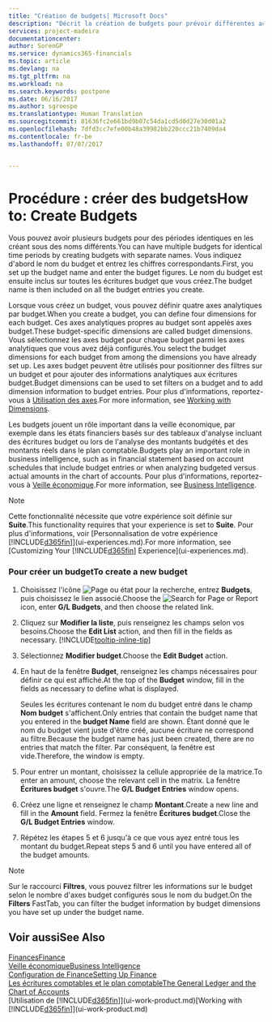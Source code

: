 ```yaml
---
title: "Création de budgets| Microsoft Docs"
description: "Décrit la création de budgets pour prévoir différentes activités financières et affecter des axes analytiques à des fins de veille économique."
services: project-madeira
documentationcenter: 
author: SorenGP
ms.service: dynamics365-financials
ms.topic: article
ms.devlang: na
ms.tgt_pltfrm: na
ms.workload: na
ms.search.keywords: postpone
ms.date: 06/16/2017
ms.author: sgroespe
ms.translationtype: Human Translation
ms.sourcegitcommit: 81636fc2e661bd9b07c54da1cd5d0d27e30d01a2
ms.openlocfilehash: 7dfd3cc7efe00b48a39982bb220ccc21b7409da4
ms.contentlocale: fr-be
ms.lasthandoff: 07/07/2017


---
```

# <a name="how-to-create--budgets"></a><span data-ttu-id="550aa-103">Procédure : créer des budgets</span><span class="sxs-lookup"><span data-stu-id="550aa-103">How to: Create  Budgets</span></span>
<span data-ttu-id="550aa-104">Vous pouvez avoir plusieurs budgets pour des périodes identiques en les créant sous des noms différents.</span><span class="sxs-lookup"><span data-stu-id="550aa-104">You can have multiple budgets for identical time periods by creating budgets with separate names.</span></span> <span data-ttu-id="550aa-105">Vous indiquez d'abord le nom du budget et entrez les chiffres correspondants.</span><span class="sxs-lookup"><span data-stu-id="550aa-105">First, you set up the budget name and enter the budget figures.</span></span> <span data-ttu-id="550aa-106">Le nom du budget est ensuite inclus sur toutes les écritures budget que vous créez.</span><span class="sxs-lookup"><span data-stu-id="550aa-106">The budget name is then included on all the budget entries you create.</span></span>  

 <span data-ttu-id="550aa-107">Lorsque vous créez un budget, vous pouvez définir quatre axes analytiques par budget.</span><span class="sxs-lookup"><span data-stu-id="550aa-107">When you create a budget, you can define four dimensions for each budget.</span></span> <span data-ttu-id="550aa-108">Ces axes analytiques propres au budget sont appelés axes budget.</span><span class="sxs-lookup"><span data-stu-id="550aa-108">These budget\-specific dimensions are called budget dimensions.</span></span> <span data-ttu-id="550aa-109">Vous sélectionnez les axes budget pour chaque budget parmi les axes analytiques que vous avez déjà configurés.</span><span class="sxs-lookup"><span data-stu-id="550aa-109">You select the budget dimensions for each budget from among the dimensions you have already set up.</span></span> <span data-ttu-id="550aa-110">Les axes budget peuvent être utilisés pour positionner des filtres sur un budget et pour ajouter des informations analytiques aux écritures budget.</span><span class="sxs-lookup"><span data-stu-id="550aa-110">Budget dimensions can be used to set filters on a budget and to add dimension information to budget entries.</span></span> <span data-ttu-id="550aa-111">Pour plus d'informations, reportez-vous à [Utilisation des axes](finance-dimensions.md).</span><span class="sxs-lookup"><span data-stu-id="550aa-111">For more information, see [Working with Dimensions](finance-dimensions.md).</span></span>

 <span data-ttu-id="550aa-112">Les budgets jouent un rôle important dans la veille économique, par exemple dans les états financiers basés sur des tableaux d'analyse incluant des écritures budget ou lors de l'analyse des montants budgétés et des montants réels dans le plan comptable.</span><span class="sxs-lookup"><span data-stu-id="550aa-112">Budgets play an important role in business intelligence, such as in financial statement based on account schedules that include budget entries or when analyzing budgeted versus actual amounts in the chart of accounts.</span></span> <span data-ttu-id="550aa-113">Pour plus d'informations, reportez-vous à [Veille économique](bi.md).</span><span class="sxs-lookup"><span data-stu-id="550aa-113">For more information, see [Business Intelligence](bi.md).</span></span>   

 > [!NOTE]  
>   <span data-ttu-id="550aa-114">Cette fonctionnalité nécessite que votre expérience soit définie sur **Suite**.</span><span class="sxs-lookup"><span data-stu-id="550aa-114">This functionality requires that your experience is set to **Suite**.</span></span> <span data-ttu-id="550aa-115">Pour plus d'informations, voir [Personnalisation de votre expérience [!INCLUDE[d365fin](includes/d365fin_md.md)]](ui-experiences.md).</span><span class="sxs-lookup"><span data-stu-id="550aa-115">For more information, see [Customizing Your [!INCLUDE[d365fin](includes/d365fin_md.md)] Experience](ui-experiences.md).</span></span>  

### <a name="to-create-a-new-budget"></a><span data-ttu-id="550aa-116">Pour créer un budget</span><span class="sxs-lookup"><span data-stu-id="550aa-116">To create a new budget</span></span>  

1. <span data-ttu-id="550aa-117">Choisissez l'icône ![Page ou état pour la recherche](media/ui-search/search_small.png "icône Page ou état pour la recherche"), entrez **Budgets**, puis choisissez le lien associé.</span><span class="sxs-lookup"><span data-stu-id="550aa-117">Choose the ![Search for Page or Report](media/ui-search/search_small.png "Search for Page or Report icon") icon, enter **G/L Budgets**, and then choose the related link.</span></span>  
2. <span data-ttu-id="550aa-118">Cliquez sur **Modifier la liste**, puis renseignez les champs selon vos besoins.</span><span class="sxs-lookup"><span data-stu-id="550aa-118">Choose the **Edit List** action, and then fill in the fields as necessary.</span></span> [!INCLUDE[tooltip-inline-tip](includes/tooltip-inline-tip_md.md)]  
3. <span data-ttu-id="550aa-119">Sélectionnez **Modifier budget**.</span><span class="sxs-lookup"><span data-stu-id="550aa-119">Choose the **Edit Budget** action.</span></span>
4. <span data-ttu-id="550aa-120">En haut de la fenêtre **Budget**, renseignez les champs nécessaires pour définir ce qui est affiché.</span><span class="sxs-lookup"><span data-stu-id="550aa-120">At the top of the **Budget** window, fill in the fields as necessary to define what is displayed.</span></span>  

    <span data-ttu-id="550aa-121">Seules les écritures contenant le nom du budget entré dans le champ **Nom budget** s'affichent.</span><span class="sxs-lookup"><span data-stu-id="550aa-121">Only entries that contain the budget name that you entered in the **budget Name** field are shown.</span></span> <span data-ttu-id="550aa-122">Étant donné que le nom du budget vient juste d'être créé, aucune écriture ne correspond au filtre.</span><span class="sxs-lookup"><span data-stu-id="550aa-122">Because the budget name has just been created, there are no entries that match the filter.</span></span> <span data-ttu-id="550aa-123">Par conséquent, la fenêtre est vide.</span><span class="sxs-lookup"><span data-stu-id="550aa-123">Therefore, the window is empty.</span></span>  
5. <span data-ttu-id="550aa-124">Pour entrer un montant, choisissez la cellule appropriée de la matrice.</span><span class="sxs-lookup"><span data-stu-id="550aa-124">To enter an amount, choose the relevant cell in the matrix.</span></span> <span data-ttu-id="550aa-125">La fenêtre **Écritures budget** s'ouvre.</span><span class="sxs-lookup"><span data-stu-id="550aa-125">The **G/L Budget Entries** window opens.</span></span>  
6. <span data-ttu-id="550aa-126">Créez une ligne et renseignez le champ **Montant**.</span><span class="sxs-lookup"><span data-stu-id="550aa-126">Create a new line and fill in the **Amount** field.</span></span> <span data-ttu-id="550aa-127">Fermez la fenêtre **Écritures budget**.</span><span class="sxs-lookup"><span data-stu-id="550aa-127">Close the **G/L Budget Entries** window.</span></span>  
7. <span data-ttu-id="550aa-128">Répétez les étapes 5 et 6 jusqu'à ce que vous ayez entré tous les montant du budget.</span><span class="sxs-lookup"><span data-stu-id="550aa-128">Repeat steps 5 and 6 until you have entered all of the budget amounts.</span></span>  

> [!NOTE]  
>  <span data-ttu-id="550aa-129">Sur le raccourci **Filtres**, vous pouvez filtrer les informations sur le budget selon le nombre d'axes budget configurés sous le nom du budget.</span><span class="sxs-lookup"><span data-stu-id="550aa-129">On the **Filters** FastTab, you can filter the budget information by budget dimensions you have set up under the budget name.</span></span>   

## <a name="see-also"></a><span data-ttu-id="550aa-130">Voir aussi</span><span class="sxs-lookup"><span data-stu-id="550aa-130">See Also</span></span>
[<span data-ttu-id="550aa-131">Finances</span><span class="sxs-lookup"><span data-stu-id="550aa-131">Finance</span></span>](finance.md)  
[<span data-ttu-id="550aa-132">Veille économique</span><span class="sxs-lookup"><span data-stu-id="550aa-132">Business Intelligence</span></span>](bi.md)  
[<span data-ttu-id="550aa-133">Configuration de Finance</span><span class="sxs-lookup"><span data-stu-id="550aa-133">Setting Up Finance</span></span>](finance-setup-finance.md)  
[<span data-ttu-id="550aa-134">Les écritures comptables et le plan comptable</span><span class="sxs-lookup"><span data-stu-id="550aa-134">The General Ledger and the Chart of Accounts</span></span>](finance-general-ledger.md)  
<span data-ttu-id="550aa-135">[Utilisation de [!INCLUDE[d365fin](includes/d365fin_md.md)]](ui-work-product.md)</span><span class="sxs-lookup"><span data-stu-id="550aa-135">[Working with [!INCLUDE[d365fin](includes/d365fin_md.md)]](ui-work-product.md)</span></span>  

